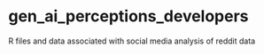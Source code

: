 # gen_ai_perceptions_developers
R files and data associated with social media analysis of reddit data 
